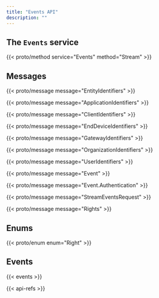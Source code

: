 ```yaml
---
title: "Events API"
description: ""
---
```


## The `Events` service

{{< proto/method service="Events" method="Stream" >}}

## Messages

{{< proto/message message="EntityIdentifiers" >}}

{{< proto/message message="ApplicationIdentifiers" >}}

{{< proto/message message="ClientIdentifiers" >}}

{{< proto/message message="EndDeviceIdentifiers" >}}

{{< proto/message message="GatewayIdentifiers" >}}

{{< proto/message message="OrganizationIdentifiers" >}}

{{< proto/message message="UserIdentifiers" >}}

{{< proto/message message="Event" >}}

{{< proto/message message="Event.Authentication" >}}

{{< proto/message message="StreamEventsRequest" >}}

{{< proto/message message="Rights" >}}

## Enums

{{< proto/enum enum="Right" >}}

## Events

{{< events >}}

{{< api-refs >}}
